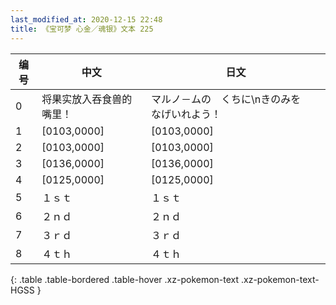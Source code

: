 ```yaml
---
last_modified_at: 2020-12-15 22:48
title: 《宝可梦 心金／魂银》文本 225
---
```

| 编号 | 中文 | 日文 |
| ---- | ---- | ---- |
| 0 | 将果实放入吞食兽的嘴里！ | マルノ－ムの　くちに\nきのみを　なげいれよう！ |
| 1 | [0103,0000] | [0103,0000] |
| 2 | [0103,0000] | [0103,0000] |
| 3 | [0136,0000] | [0136,0000] |
| 4 | [0125,0000] | [0125,0000] |
| 5 | １ｓｔ | １ｓｔ |
| 6 | ２ｎｄ | ２ｎｄ |
| 7 | ３ｒｄ | ３ｒｄ |
| 8 | ４ｔｈ | ４ｔｈ |
{: .table .table-bordered .table-hover .xz-pokemon-text .xz-pokemon-text-HGSS }